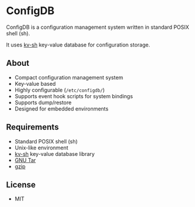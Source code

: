 ConfigDB 
========

ConfigDB is a configuration management system written in standard POSIX shell (sh).

It uses [kv-sh](https://github.com/imyller/kv-sh) key-value database for configuration storage.

## About
 - Compact configuration management system
 - Key-value based 
 - Highly configurable (`/etc/configdb/`)
 - Supports event hook scripts for system bindings 
 - Supports dump/restore
 - Designed for embedded environments

## Requirements

 - Standard POSIX shell (sh)
 - Unix-like environment
 - [kv-sh](https://github.com/imyller/kv-sh) key-value database library
 - [GNU Tar](https://www.gnu.org/software/tar/)
 - [gzip](http://www.gzip.org)

## License

 * MIT
